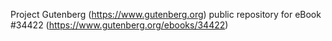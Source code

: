 Project Gutenberg (https://www.gutenberg.org) public repository for eBook #34422 (https://www.gutenberg.org/ebooks/34422)
